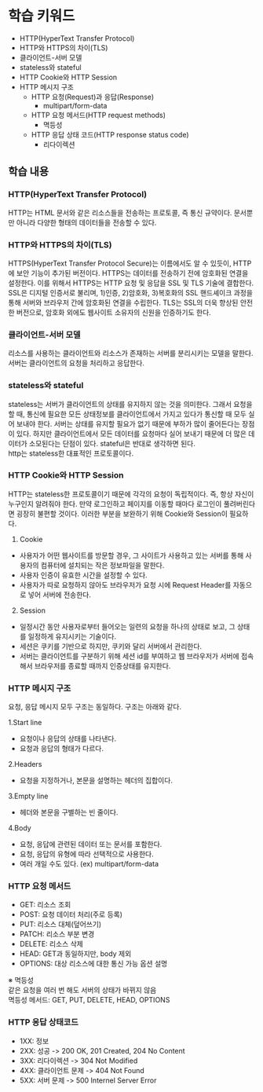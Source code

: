 # 학습 키워드

- HTTP(HyperText Transfer Protocol)
- HTTP와 HTTPS의 차이(TLS)
- 클라이언트-서버 모델
- stateless와 stateful
- HTTP Cookie와 HTTP Session
- HTTP 메시지 구조
  - HTTP 요청(Request)과 응답(Response)
    - multipart/form-data
  - HTTP 요청 메서드(HTTP request methods)
    - 멱등성
  - HTTP 응답 상태 코드(HTTP response status code)
    - 리다이렉션

## 학습 내용

### HTTP(HyperText Transfer Protocol)

HTTP는 HTML 문서와 같은 리소스들을 전송하는 프로토콜, 즉 통신 규약이다.
문서뿐만 아니라 다양한 형태의 데이터들을 전송할 수 있다.

### HTTP와 HTTPS의 차이(TLS)

HTTPS(HyperText Transfer Protocol Secure)는 이름에서도 알 수 있듯이, HTTP에 보안 기능이 추가된 버전이다. HTTPS는 데이터를 전송하기 전에 암호화된 연결을 설정한다.
이를 위해서 HTTPS는 HTTP 요청 및 응답을 SSL 및 TLS 기술에 결합한다.   
SSL은 디지털 인증서로 불리며, 1)인증, 2)암호화, 3)복호화의 SSL 핸드셰이크 과정을 통해 서버와 브라우저 간에 암호화된 연결을 수립한다.
TLS는 SSL의 더욱 향상된 안전한 버전으로, 암호화 외에도 웹사이트 소유자의 신원을 인증하기도 한다.

### 클라이언트-서버 모델

리소스를 사용하는 클라이언트와 리소스가 존재하는 서버를 분리시키는 모델을 말한다.
서버는 클라이언트의 요청을 처리하고 응답한다.

### stateless와 stateful

stateless는 서버가 클라이언트의 상태를 유지하지 않는 것을 의미한다. 그래서 요청을 할 때, 통신에 필요한 모든 상태정보를 클라이언트에서 가지고 있다가 통신할 때 모두 실어 보내야 한다. 서버는 상태를 유지할 필요가 없기 때문에 부하가 많이 줄어든다는 장점이 있다. 하지만 클라이언트에서 모든 데이터를 요청마다 실어 보내기 때문에 더 많은 데이터가 소모된다는 단점이 있다. stateful은 반대로 생각하면 된다.   
http는 stateless한 대표적인 프로토콜이다.

### HTTP Cookie와 HTTP Session

HTTP는 stateless한 프로토콜이기 때문에 각각의 요청이 독립적이다. 즉, 항상 자신이 누구인지 알려줘야 한다. 만약 로그인하고 페이지를 이동할 때마다 로그인이 풀려버린다면 굉장히 불편할 것이다. 이러한 부분을 보완하기 위해 Cookie와 Session이 필요하다.

1. Cookie

- 사용자가 어떤 웹사이트를 방문할 경우, 그 사이트가 사용하고 있는 서버를 통해 사용자의 컴퓨터에 설치되는 작은 정보파일을 말한다.
- 사용자 인증이 유효한 시간을 설정할 수 있다.
- 사용자가 따로 요청하지 않아도 브라우저가 요청 시에 Request Header를 자동으로 넣어 서버에 전송한다.

2. Session

- 일정시간 동안 사용자로부터 들어오는 일련의 요청을 하나의 상태로 보고, 그 상태를 일정하게 유지시키는 기술이다.
- 세션은 쿠키를 기반으로 하지만, 쿠키와 달리 서버에서 관리한다.
- 서버는 클라이언트를 구분하기 위해 세션 id를 부여하고 웹 브라우저가 서버에 접속해서 브라우저를 종료할 때까지 인증상태를 유지한다.

### HTTP 메시지 구조

요청, 응답 메시지 모두 구조는 동일하다. 구조는 아래와 같다.

1.Start line

- 요청이나 응답의 상태를 나타낸다.
- 요청과 응답의 형태가 다르다.

2.Headers

- 요청을 지정하거나, 본문을 설명하는 헤더의 집합이다.

3.Empty line

- 헤더와 본문을 구별하는 빈 줄이다.

4.Body

- 요청, 응답에 관련된 데이터 또는 문서를 포함한다.
- 요청, 응답의 유형에 따라 선택적으로 사용한다.
- 여러 개일 수도 있다. (ex) multipart/form-data

### HTTP 요청 메서드

- GET: 리소스 조회
- POST: 요청 데이터 처리(주로 등록)
- PUT: 리소스 대체(덮어쓰기)
- PATCH: 리소스 부분 변경
- DELETE: 리소스 삭제
- HEAD: GET과 동일하지만, body 제외
- OPTIONS: 대상 리소스에 대한 통신 가능 옵션 설명   

※ 멱등성   
같은 요청을 여러 번 해도 서버의 상태가 바뀌지 않음   
멱등성 메서드: GET, PUT, DELETE, HEAD, OPTIONS

### HTTP 응답 상태코드

- 1XX: 정보
- 2XX: 성공 -> 200 OK, 201 Created, 204 No Content
- 3XX: 리다이렉션 -> 304 Not Modified
- 4XX: 클라이언트 문제 -> 404 Not Found
- 5XX: 서버 문제 -> 500 Internel Server Error
